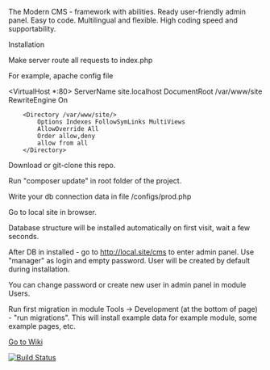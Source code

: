 The Modern CMS - framework with abilities.
Ready user-friendly admin panel.
Easy to code. Multilingual and flexible.
High coding speed and supportability.


Installation


Make server route all requests to index.php

For example, apache config file

<VirtualHost *:80>
        ServerName site.localhost
        DocumentRoot /var/www/site
        RewriteEngine On

        <Directory /var/www/site/>
            Options Indexes FollowSymLinks MultiViews
            AllowOverride All
            Order allow,deny
            allow from all
        </Directory>
</VirtualHost>

Download or git-clone this repo.

Run "composer update" in root folder of the project.

Write your db connection data in file /configs/prod.php

Go to local site in browser.

Database structure will be installed automatically on first visit, wait a few seconds.

After DB in installed - go to http://local.site/cms to enter admin panel. Use "manager" as login and empty password. User will be created by default during installation.

You can change password or create new user in admin panel in module Users.

Run first migration in module Tools -> Development (at the bottom of page) - "run migrations". This will install example data for example module, some example pages, etc.

[Go to Wiki](http://tmcms.eu/)

[![Build Status](https://travis-ci.org/devp-eu/the-modern-cms-empty-project.svg?branch=master)](https://travis-ci.org/devp-eu/the-modern-cms-empty-project)
